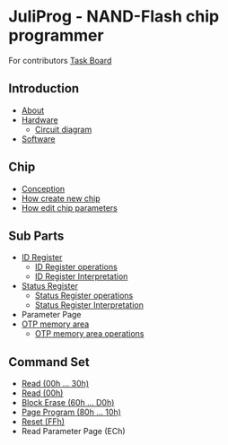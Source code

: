 
# JuliProg - NAND-Flash chip programmer

For contributors [Task Board](https://github.com/users/JuliProg/projects/1)

## Introduction

- [About](https://github.com/JuliProg/Wiki/wiki/About-JuliProg)
- [Hardware](https://github.com/JuliProg/Hardware)
  - [Circuit diagram](https://github.com/JuliProg/Hardware/wiki/Circuit-diagram)  
- [Software](https://github.com/JuliProg/Software)
  


## Chip

- [Сonception](https://github.com/JuliProg/Wiki/wiki/Chip-conception)
- [How create new chip](https://github.com/JuliProg/Wiki/wiki/How-create-new-chip)
- [How edit chip parameters](https://github.com/JuliProg/Wiki/wiki/How-edit-chip-parameters)

## Sub Parts

- [ID Register](https://github.com/JuliProg/Wiki/wiki/ID-Register)
  - [ID Register operations](https://github.com/JuliProg/Wiki/wiki/ID-Register-operations)
  - [ID Register Interpretation](https://github.com/JuliProg/Wiki/wiki/ID-Register-Interpretation)
- [Status Register](https://github.com/JuliProg/Wiki/wiki/StatusRegister)
  - [Status Register operations](https://github.com/JuliProg/Wiki/wiki/Status-Register-operations)
  - [Status Register Interpretation](https://github.com/JuliProg/Wiki/wiki/Status-Register-Interpretation)
- Parameter Page
- [OTP memory area](https://github.com/JuliProg/Wiki/wiki/OTP-memory-area)
  - [OTP memory area operations](https://github.com/JuliProg/Wiki/wiki/Activate-OTP-Mode)

## Command Set

- [Read (00h ... 30h)](https://github.com/JuliProg/Wiki/wiki/Command-Sets#read_00h_30hdll)
- [Read (00h)](https://github.com/JuliProg/Wiki/wiki/Command-Sets#read_00hdll)
- [Block Erase (60h ... D0h)](https://github.com/JuliProg/Wiki/wiki/Command-Sets#erase_60h_d0hdll)
- [Page Program (80h ... 10h)](https://github.com/JuliProg/Wiki/wiki/Command-Sets#pageprogram_80h_10hdll)
- [Reset (FFh)](https://github.com/JuliProg/Wiki/wiki/Command-Sets#reset_ffhdll)
- Read Parameter Page (ECh)
  
